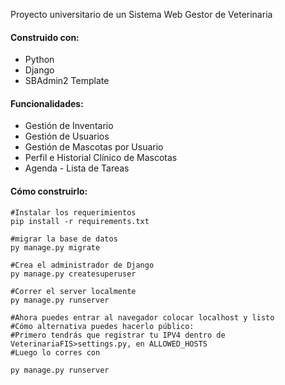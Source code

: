 Proyecto universitario de un Sistema Web Gestor de Veterinaria

#### Construido con:
- Python
- Django 
- SBAdmin2 Template 

#### Funcionalidades:
* Gestión de Inventario
* Gestión de Usuarios
* Gestión de Mascotas por Usuario
* Perfil e Historial Clínico de Mascotas
* Agenda - Lista de Tareas


#### Cómo construirlo:
```
#Instalar los requerimientos
pip install -r requirements.txt 

#migrar la base de datos
py manage.py migrate 

#Crea el administrador de Django
py manage.py createsuperuser

#Correr el server localmente
py manage.py runserver 

#Ahora puedes entrar al navegador colocar localhost y listo
#Cómo alternativa puedes hacerlo público:
#Primero tendrás que registrar tu IPV4 dentro de VeterinariaFIS>settings.py, en ALLOWED_HOSTS
#Luego lo corres con

py manage.py runserver 

```
